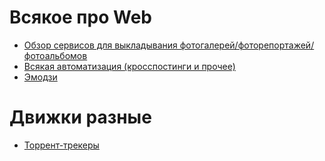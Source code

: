# Всякое про Web

- [Обзор сервисов для выкладывания фотогалерей/фоторепортажей/фотоальбомов](galleries/)
- [Всякая автоматизация (кросспостинги и прочее)](automate/)
- [Эмодзи](emoji/)

# Движки разные

- [Торрент-трекеры](torrent-trackers/)
